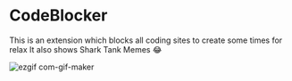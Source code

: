 # CodeBlocker
This is an extension which blocks all coding sites to create some times for relax
It also shows Shark Tank Memes 😂

![ezgif com-gif-maker](https://user-images.githubusercontent.com/92720594/160394831-c2794bde-ad92-4794-b714-35254a1bcd75.gif)

